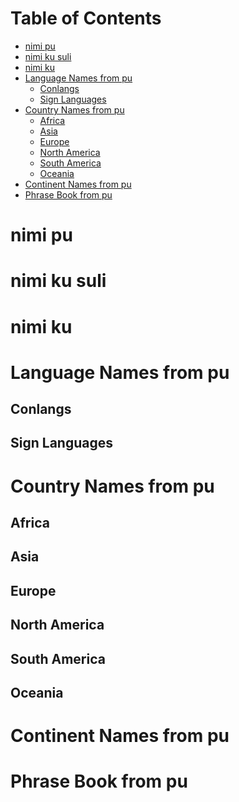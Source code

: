 <!--
| ID | toki pona (Latin Alphabet) | English | sitelen pona (Hieroglyphs) | sitelen emoji | 
|-|-|-|-|-|

To Dos:
- other common writing systems
-->
# Table of Contents
- [nimi pu](#nimi-pu)
- [nimi ku suli]()
- [nimi ku]()
- [Language Names from pu]()
  - [Conlangs]()
  - [Sign Languages]()
- [Country Names from pu]()
  - [Africa]()
  - [Asia]()
  - [Europe]()
  - [North America]()
  - [South America]()
  - [Oceania]()
- [Continent Names from pu]()
- [Phrase Book from pu]()

# nimi pu
# nimi ku suli
# nimi ku
# Language Names from pu
## Conlangs
## Sign Languages
# Country Names from pu
## Africa
## Asia
## Europe
## North America
## South America
## Oceania
# Continent Names from pu
# Phrase Book from pu
